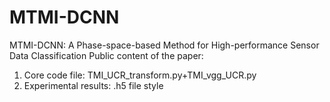 # MTMI-DCNN
MTMI-DCNN: A Phase-space-based Method for High-performance Sensor Data Classification
Public content of the paper:
1. Core code file:
TMI_UCR_transform.py+TMI_vgg_UCR.py
2. Experimental results:
.h5 file style
